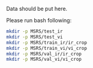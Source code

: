 Data should be put here.

Please run bash following:
``` bash
mkdir -p MSRS/test_ir
mkdir -p MSRS/test_vi
mkdir -p MSRS/train_ir/ir_crop
mkdir -p MSRS/train_vi/vi_crop
mkdir -p MSRS/val_ir/ir_crop
mkdir -p MSRS/val_vi/vi_crop
```
